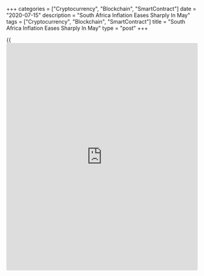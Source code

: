 +++
categories = ["Cryptocurrency", "Blockchain", "SmartContract"]
date = "2020-07-15"
description = "South Africa Inflation Eases Sharply In May"
tags = ["Cryptocurrency", "Blockchain", "SmartContract"]
title = "South Africa Inflation Eases Sharply In May"
type = "post"
+++

{{<iframe id="large-banner" src="https://www.bounty.group/#slide=6.0" width="100%" height="600" scrolling="no" style="border: 0px solid rgb(216, 221, 230); border-radius: 3px;">}}

South Africa's consumer price inflation eased sharply in May, figures
from Statistics South Africa showed on Wednesday.

The consumer price index rose 2.1 percent year-on-year in May, after a
3.0 percent increase in May. Economists had expected a 2.2 percent rise.

In May, Covid-19 restrictions were eased and a wide range of goods and
services were available for sale, the agency said.

The main contribution came from food and non-alcoholic beverages,
housing and utilities, transport, and miscellaneous goods and services.

Prices for food and non-alcoholic beverages increased by 4.4 percent
annually in May and housing and utilities rose by 4.5 percent.

Prices for transport declined 8.4 percent, while those of miscellaneous
goods and services rose 6.2 percent.

On a month-on-month basis, the consumer price index decreased 0.6
percent in May. Economists had expected a 0.5 percent fall.

The core inflation, which excludes prices of non-alcoholic beverages,
fuels and energy, was 3.1 percent in May. Economists had forecast a 3.2
percent rise.

For comments and feedback [contact](https://www.playgroundfx.com/contact/): editorial@rtt[news](https://www.letsplayfx.com/blog/forex-news-website/).com

[Economic News][1]

 **What parts of the world are seeing the best (and worst) economic
performances lately? Click[here][2] to check out our [Econ Scorecard][2]
and find out! See up-to-the-moment [ranking](https://www.playgroundfx.com/blog/crypto-exchange-ranking/)s for the best and worst
performers in [GDP][2], [unemployment rate][3], [inflation][4] and much
more.**

   1. www.rtt[news](https://www.letsplayfx.com/blog/forex-news-website/).com/Content/EconomicNews.aspx
   2. www.rtt[news](https://www.letsplayfx.com/blog/forex-news-website/).com/economic-scorecard/world-rank/GDP/highest-performance.aspx
   3. www.rtt[news](https://www.letsplayfx.com/blog/forex-news-website/).com/economic-scorecard/world-rank/unemployment-rate/lowest-performance.aspx
   4. www.rtt[news](https://www.letsplayfx.com/blog/forex-news-website/).com/economic-scorecard/world-rank/CPI/highest-performance.aspx